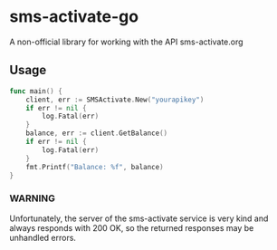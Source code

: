 # sms-activate-go
A non-official library for working with the API sms-activate.org
## Usage
```go
func main() {
	client, err := SMSActivate.New("yourapikey")
	if err != nil {
		log.Fatal(err)
	}
	balance, err := client.GetBalance()
	if err != nil {
		log.Fatal(err)
	}
	fmt.Printf("Balance: %f", balance)
}
```
### WARNING
Unfortunately, the server of the sms-activate service is very kind and always responds with 200 OK, so the returned responses may be unhandled errors.
